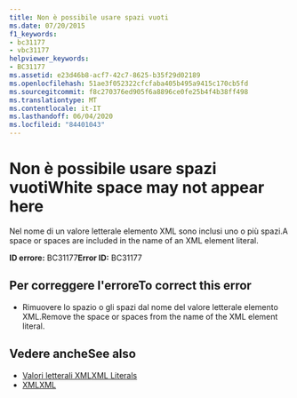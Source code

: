 ```yaml
---
title: Non è possibile usare spazi vuoti
ms.date: 07/20/2015
f1_keywords:
- bc31177
- vbc31177
helpviewer_keywords:
- BC31177
ms.assetid: e23d46b8-acf7-42c7-8625-b35f29d02189
ms.openlocfilehash: 51ae3f052322cfcfaba405b495a9415c170cb5fd
ms.sourcegitcommit: f8c270376ed905f6a8896ce0fe25b4f4b38ff498
ms.translationtype: MT
ms.contentlocale: it-IT
ms.lasthandoff: 06/04/2020
ms.locfileid: "84401043"
---
```

# <a name="white-space-may-not-appear-here"></a><span data-ttu-id="90e49-102">Non è possibile usare spazi vuoti</span><span class="sxs-lookup"><span data-stu-id="90e49-102">White space may not appear here</span></span>
<span data-ttu-id="90e49-103">Nel nome di un valore letterale elemento XML sono inclusi uno o più spazi.</span><span class="sxs-lookup"><span data-stu-id="90e49-103">A space or spaces are included in the name of an XML element literal.</span></span>  
  
 <span data-ttu-id="90e49-104">**ID errore:** BC31177</span><span class="sxs-lookup"><span data-stu-id="90e49-104">**Error ID:** BC31177</span></span>  
  
## <a name="to-correct-this-error"></a><span data-ttu-id="90e49-105">Per correggere l'errore</span><span class="sxs-lookup"><span data-stu-id="90e49-105">To correct this error</span></span>  
  
- <span data-ttu-id="90e49-106">Rimuovere lo spazio o gli spazi dal nome del valore letterale elemento XML.</span><span class="sxs-lookup"><span data-stu-id="90e49-106">Remove the space or spaces from the name of the XML element literal.</span></span>  
  
## <a name="see-also"></a><span data-ttu-id="90e49-107">Vedere anche</span><span class="sxs-lookup"><span data-stu-id="90e49-107">See also</span></span>

- [<span data-ttu-id="90e49-108">Valori letterali XML</span><span class="sxs-lookup"><span data-stu-id="90e49-108">XML Literals</span></span>](../language-reference/xml-literals/index.md)
- [<span data-ttu-id="90e49-109">XML</span><span class="sxs-lookup"><span data-stu-id="90e49-109">XML</span></span>](../programming-guide/language-features/xml/index.md)
